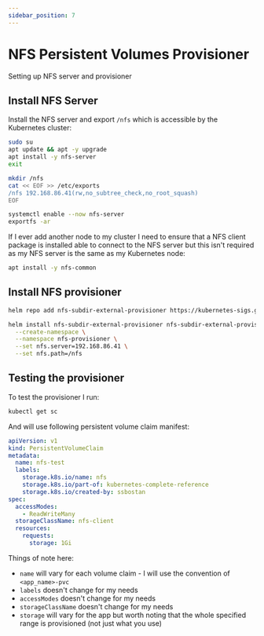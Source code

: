 ```yaml
---
sidebar_position: 7
---
```


# NFS Persistent Volumes Provisioner

Setting up NFS server and provisioner

## Install NFS Server

Install the NFS server and export `/nfs` which is accessible by the Kubernetes cluster:

```bash
sudo su
apt update && apt -y upgrade
apt install -y nfs-server
exit

mkdir /nfs
cat << EOF >> /etc/exports
/nfs 192.168.86.41(rw,no_subtree_check,no_root_squash)
EOF

systemctl enable --now nfs-server
exportfs -ar
```

If I ever add another node to my cluster I need to ensure that a NFS client package is installed  able to connect to the NFS server but this isn't required as my NFS server is the same as my Kubernetes node:

```bash
apt install -y nfs-common
```

## Install NFS provisioner

```bash
helm repo add nfs-subdir-external-provisioner https://kubernetes-sigs.github.io/nfs-subdir-external-provisioner

helm install nfs-subdir-external-provisioner nfs-subdir-external-provisioner/nfs-subdir-external-provisioner \
  --create-namespace \
  --namespace nfs-provisioner \
  --set nfs.server=192.168.86.41 \
  --set nfs.path=/nfs
```

## Testing the provisioner

To test the provisioner I run:

```bash
kubectl get sc
```

And will use following persistent volume claim manifest:

```yaml
apiVersion: v1
kind: PersistentVolumeClaim
metadata:
  name: nfs-test
  labels:
    storage.k8s.io/name: nfs
    storage.k8s.io/part-of: kubernetes-complete-reference
    storage.k8s.io/created-by: ssbostan
spec:
  accessModes:
    - ReadWriteMany
  storageClassName: nfs-client
  resources:
    requests:
      storage: 1Gi
```

Things of note here:

* `name` will vary for each volume claim - I will use the convention of `<app_name>-pvc`
* `labels` doesn't change for my needs
* `accessModes` doesn't change for my needs
* `storageClassName` doesn't change for my needs
* `storage` will vary for the app but worth noting that the whole specified range is provisioned (not just what you use)


